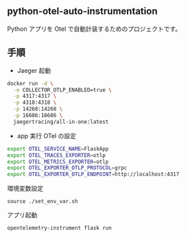 ## python-otel-auto-instrumentation
Python アプリを Otel で自動計装するためのプロジェクトです。

## 手順
- Jaeger 起動
```sh
docker run -d \
  -e COLLECTOR_OTLP_ENABLED=true \
  -p 4317:4317 \
  -p 4318:4318 \
  -p 14268:14268 \
  -p 16686:16686 \
  jaegertracing/all-in-one:latest
```

- app 実行
OTel の設定
```sh:set_env_var.sh
export OTEL_SERVICE_NAME=FlaskApp
export OTEL_TRACES_EXPORTER=otlp
export OTEL_METRICS_EXPORTER=otlp
export OTEL_EXPORTER_OTLP_PROTOCOL=grpc
export OTEL_EXPORTER_OTLP_ENDPOINT=http://localhost:4317
```
環境変数設定
```
source ./set_env_var.sh
```
アプリ起動
```sh
opentelemetry-instrument flask run
```